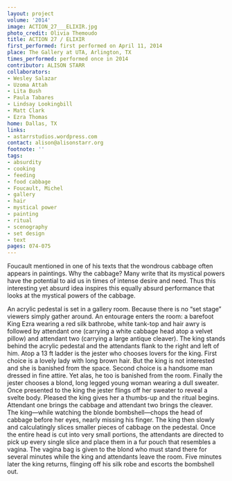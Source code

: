 ```yaml
---
layout: project
volume: '2014'
image: ACTION_27___ELIXIR.jpg
photo_credit: Olivia Themoudo
title: ACTION 27 / ELIXIR
first_performed: first performed on April 11, 2014
place: The Gallery at UTA, Arlington, TX
times_performed: performed once in 2014
contributor: ALISON STARR
collaborators:
- Wesley Salazar
- Uzoma Attah
- Lita Bush
- Paula Tabares
- Lindsay Lookingbill
- Matt Clark
- Ezra Thomas
home: Dallas, TX
links:
- astarrstudios.wordpress.com
contact: alison@alisonstarr.org
footnote: ''
tags:
- absurdity
- cooking
- feeding
- food cabbage
- Foucault, Michel
- gallery
- hair
- mystical power
- painting
- ritual
- scenography
- set design
- text
pages: 074-075
---
```


Foucault mentioned in one of his texts that the wondrous cabbage often appears in paintings. Why the cabbage? Many write that its mystical powers have the potential to aid us in times of intense desire and need. Thus this interesting yet absurd idea inspires this equally absurd performance that looks at the mystical powers of the cabbage.

An acrylic pedestal is set in a gallery room. Because there is no “set stage” viewers simply gather around. An entourage enters the room: a barefoot King Ezra wearing a red silk bathrobe, white tank-top and hair awry is followed by attendant one (carrying a white cabbage head atop a velvet pillow) and attendant two (carrying a large antique cleaver). The king stands behind the acrylic pedestal and the attendants flank to the right and left of him. Atop a 13 ft ladder is the jester who chooses lovers for the king. First choice is a lovely lady with long brown hair. But the king is not interested and she is banished from the space. Second choice is a handsome man dressed in fine attire. Yet alas, he too is banished from the room. Finally the jester chooses a blond, long legged young woman wearing a dull sweater. Once presented to the king the jester flings off her sweater to reveal a svelte body. Pleased the king gives her a thumbs-up and the ritual begins. Attendant one brings the cabbage and attendant two brings the cleaver. The king—while watching the blonde bombshell—chops the head of cabbage before her eyes, nearly missing his finger. The king then slowly and calculatingly slices smaller pieces of cabbage on the pedestal. Once the entire head is cut into very small portions, the attendants are directed to pick up every single slice and place them in a fur pouch that resembles a vagina. The vagina bag is given to the blond who must stand there for several minutes while the king and attendants leave the room. Five minutes later the king returns, flinging off his silk robe and escorts the bombshell out.
